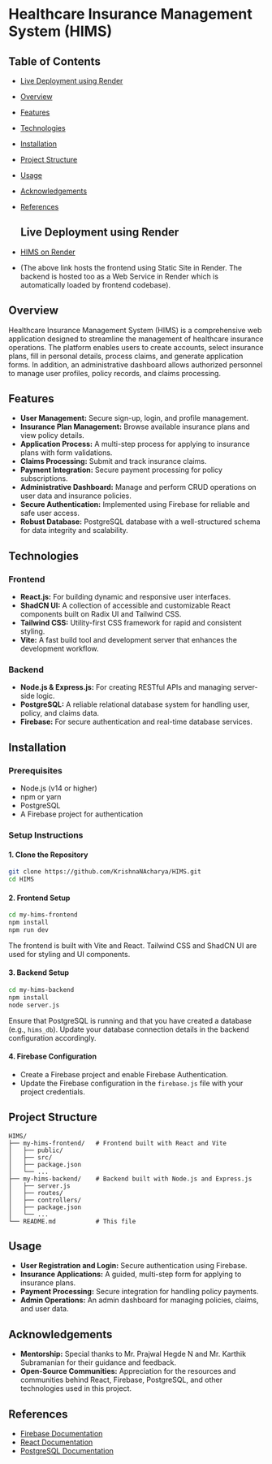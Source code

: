 # Healthcare Insurance Management System (HIMS)

## Table of Contents

- [Live Deployment using Render](#live-deployment-using-render)
- [Overview](#overview)
- [Features](#features)
- [Technologies](#technologies)
- [Installation](#installation)
- [Project Structure](#project-structure)
- [Usage](#usage)
- [Acknowledgements](#acknowledgements)
- [References](#references)

  ## Live Deployment using Render
- [HIMS on Render](https://hims-f.onrender.com)
- (The above link hosts the frontend using Static Site in Render. The backend is hosted too as a Web Service in Render which is automatically loaded by frontend codebase).

## Overview

Healthcare Insurance Management System (HIMS) is a comprehensive web application designed to streamline the management of healthcare insurance operations. The platform enables users to create accounts, select insurance plans, fill in personal details, process claims, and generate application forms. In addition, an administrative dashboard allows authorized personnel to manage user profiles, policy records, and claims processing.

## Features

- **User Management:** Secure sign-up, login, and profile management.
- **Insurance Plan Management:** Browse available insurance plans and view policy details.
- **Application Process:** A multi-step process for applying to insurance plans with form validations.
- **Claims Processing:** Submit and track insurance claims.
- **Payment Integration:** Secure payment processing for policy subscriptions.
- **Administrative Dashboard:** Manage and perform CRUD operations on user data and insurance policies.
- **Secure Authentication:** Implemented using Firebase for reliable and safe user access.
- **Robust Database:** PostgreSQL database with a well-structured schema for data integrity and scalability.

## Technologies

### Frontend
- **React.js:** For building dynamic and responsive user interfaces.
- **ShadCN UI:** A collection of accessible and customizable React components built on Radix UI and Tailwind CSS.
- **Tailwind CSS:** Utility-first CSS framework for rapid and consistent styling.
- **Vite:** A fast build tool and development server that enhances the development workflow.

### Backend
- **Node.js & Express.js:** For creating RESTful APIs and managing server-side logic.
- **PostgreSQL:** A reliable relational database system for handling user, policy, and claims data.
- **Firebase:** For secure authentication and real-time database services.

## Installation

### Prerequisites
- Node.js (v14 or higher)
- npm or yarn
- PostgreSQL
- A Firebase project for authentication

### Setup Instructions

#### 1. Clone the Repository
```bash
git clone https://github.com/KrishnaNAcharya/HIMS.git
cd HIMS
```

#### 2. Frontend Setup
```bash
cd my-hims-frontend
npm install
npm run dev
```
The frontend is built with Vite and React. Tailwind CSS and ShadCN UI are used for styling and UI components.

#### 3. Backend Setup
```bash
cd my-hims-backend
npm install
node server.js
```
Ensure that PostgreSQL is running and that you have created a database (e.g., `hims_db`). Update your database connection details in the backend configuration accordingly.

#### 4. Firebase Configuration
- Create a Firebase project and enable Firebase Authentication.
- Update the Firebase configuration in the `firebase.js` file with your project credentials.

## Project Structure

```
HIMS/
├── my-hims-frontend/   # Frontend built with React and Vite
│   ├── public/
│   ├── src/
│   ├── package.json
│   └── ...
├── my-hims-backend/    # Backend built with Node.js and Express.js
│   ├── server.js
│   ├── routes/
│   ├── controllers/
│   ├── package.json
│   └── ...
└── README.md           # This file
```

## Usage

- **User Registration and Login:** Secure authentication using Firebase.
- **Insurance Applications:** A guided, multi-step form for applying to insurance plans.
- **Payment Processing:** Secure integration for handling policy payments.
- **Admin Operations:** An admin dashboard for managing policies, claims, and user data.

## Acknowledgements

- **Mentorship:** Special thanks to Mr. Prajwal Hegde N and Mr. Karthik Subramanian for their guidance and feedback.
- **Open-Source Communities:** Appreciation for the resources and communities behind React, Firebase, PostgreSQL, and other technologies used in this project.

## References

- [Firebase Documentation](https://firebase.google.com/docs)
- [React Documentation](https://react.dev/)
- [PostgreSQL Documentation](https://www.postgresql.org/docs/)
